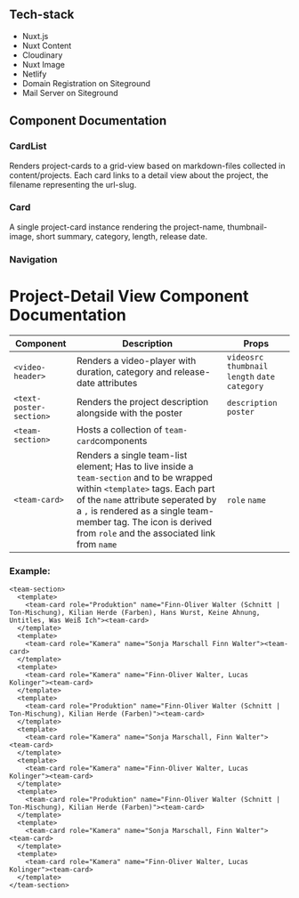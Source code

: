 ## Tech-stack

- Nuxt.js
- Nuxt Content
- Cloudinary
- Nuxt Image
- Netlify
- Domain Registration on Siteground
- Mail Server on Siteground

## Component Documentation

### CardList

Renders project-cards to a grid-view based on markdown-files collected in content/projects.
Each card links to a detail view about the project, the filename representing the url-slug.

### Card

A single project-card instance rendering the project-name, thumbnail-image, short summary, category, length, release date.

### Navigation

# Project-Detail View Component Documentation

| Component               | Description                                                                                                                                                                                                                                                                           | Props                                             |
| ----------------------- | ------------------------------------------------------------------------------------------------------------------------------------------------------------------------------------------------------------------------------------------------------------------------------------- | ------------------------------------------------- |
| `<video-header>`        | Renders a video-player with duration, category and release-date attributes                                                                                                                                                                                                            | `videosrc` `thumbnail` `length` `date` `category` |
| `<text-poster-section>` | Renders the project description alongside with the poster                                                                                                                                                                                                                             | `description` `poster`                            |
| `<team-section>`        | Hosts a collection of `team-card`components                                                                                                                                                                                                                                           |                                                   |
| `<team-card>`           | Renders a single team-list element; Has to live inside a `team-section` and to be wrapped within `<template>` tags. Each part of the `name` attribute seperated by a `,` is rendered as a single team-member tag. The icon is derived from `role` and the associated link from `name` | `role` `name`                                     |


### Example:

```
<team-section>
  <template>
    <team-card role="Produktion" name="Finn-Oliver Walter (Schnitt | Ton-Mischung), Kilian Herde (Farben), Hans Wurst, Keine Ahnung, Untitles, Was Weiß Ich"><team-card>
  </template>
  <template>
    <team-card role="Kamera" name="Sonja Marschall Finn Walter"><team-card>
  </template>
  <template>
    <team-card role="Kamera" name="Finn-Oliver Walter, Lucas Kolinger"><team-card>
  </template>
  <template>
    <team-card role="Produktion" name="Finn-Oliver Walter (Schnitt | Ton-Mischung), Kilian Herde (Farben)"><team-card>
  </template>
  <template>
    <team-card role="Kamera" name="Sonja Marschall, Finn Walter"><team-card>
  </template>
  <template>
    <team-card role="Kamera" name="Finn-Oliver Walter, Lucas Kolinger"><team-card>
  </template>
  <template>
    <team-card role="Produktion" name="Finn-Oliver Walter (Schnitt | Ton-Mischung), Kilian Herde (Farben)"><team-card>
  </template>
  <template>
    <team-card role="Kamera" name="Sonja Marschall, Finn Walter"><team-card>
  </template>
  <template>
    <team-card role="Kamera" name="Finn-Oliver Walter, Lucas Kolinger"><team-card>
  </template>
</team-section>




```
